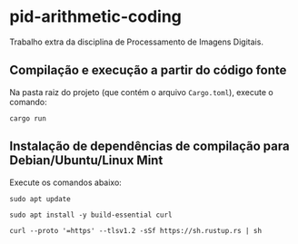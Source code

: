 # pid-arithmetic-coding 

Trabalho extra da disciplina de Processamento de Imagens Digitais.


## Compilação e execução a partir do código fonte

Na pasta raiz do projeto (que contém o arquivo `Cargo.toml`), execute o comando:

```
cargo run
```

## Instalação de dependências de compilação para Debian/Ubuntu/Linux Mint

Execute os comandos abaixo:

```
sudo apt update
```
```
sudo apt install -y build-essential curl
```
```
curl --proto '=https' --tlsv1.2 -sSf https://sh.rustup.rs | sh
```